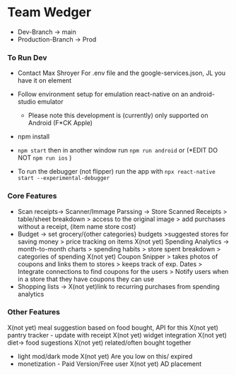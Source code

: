 # Team Wedger
 


+ Dev-Branch -> main
+ Production-Branch -> Prod

### To Run Dev
+ Contact Max Shroyer For .env file and the google-services.json, JL you have it on element

+ Follow environment setup for emulation react-native on an android-studio emulator
   - Please note this development is (currently) only supported on Android (F*CK Apple)
+ npm install
+ `npm start` then in another window run `npm run android`  or (*EDIT DO NOT `npm run ios` ) 

+ To run the debugger (not flipper) run the app with `npx react-native start --experimental-debugger`


### Core Features
+ Scan receipts-> Scanner/Immage Parssing -> Store Scanned Receipts > table/sheet breakdown > access to the original image > add purchases without a receipt, (item name store cost)
+ Budget -> set grocery/{other categories} budgets >suggested stores for saving money > price tracking on items
X(not yet) Spending Analytics -> month-to-month charts > spending habits > store spent breakdown > categories of spending 
X(not yet) Coupon Snipper > takes photos of coupons and links them to stores > keeps track of exp. Dates  > Integrate connections to find coupons for the users > Notify users when in a store that they 	have coupons they can use
+ Shopping lists -> X(not yet)link to recurring purchases from spending analytics 


### Other Features
X(not yet)  meal suggestion based on food bought, API for this 
X(not yet) pantry tracker - update with receipt
X(not yet) widget integration
X(not yet) diet-> food sugestions
X(not yet) related/often bought together
+ light mod/dark mode
X(not yet) Are you low on this/ expired 
+ monetization - Paid Version/Free user 
X(not yet) AD placement 


